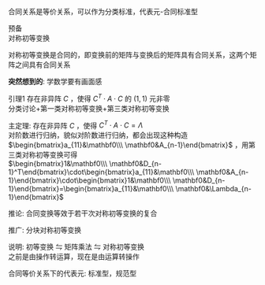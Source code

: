 合同关系是等价关系，可以作为分类标准，代表元-合同标准型  
  
预备  
对称初等变换  
  
对称初等变换是合同的，即变换前的矩阵与变换后的矩阵具有合同关系，这两个矩阵之间具有合同关系  
  
**突然想到的**: 学数学要有画面感  
  
引理1 存在非异阵 $C$ ，使得 $C^T\cdot A\cdot C$ 的 $(1,1)$ 元非零  
分类讨论+第一类对称初等变换+第三类对称初等变换  
  
主定理: 存在非异阵 $C$ ，使得 $C^T\cdot A\cdot C=\Lambda$  
对阶数进行归纳，貌似对阶数进行归纳，都会出现这种构造 $\begin{bmatrix}a_{11}&\mathbf0\\\ \mathbf0&A_{n-1}\end{bmatrix}$ ，用第三类对称初等变换可得  
$\begin{bmatrix}1&\mathbf0\\\ \mathbf0&D_{n-1}^T\end{bmatrix}\cdot\begin{bmatrix}a_{11}&\mathbf0\\\ \mathbf0&A_{n-1}\end{bmatrix}\cdot\begin{bmatrix}1&\mathbf0\\\ \mathbf0&D_{n-1}\end{bmatrix}=\begin{bmatrix}a_{11}&\mathbf0\\\ \mathbf0&\Lambda_{n-1}\end{bmatrix}$  
  
推论: 合同变换等效于若干次对称初等变换的复合  
  
推广: 分块对称初等变换  
  
说明: 初等变换 $\leftrightharpoons$ 矩阵乘法 $\leftrightharpoons$ 对称初等变换  
之前是由操作转运算，现在是由运算转操作  
  
合同等价关系下的代表元: 标准型，规范型  

